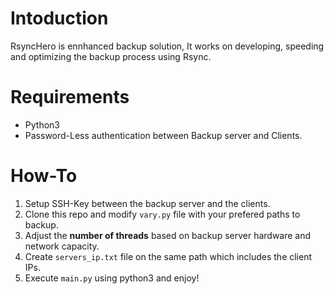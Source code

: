 # Intoduction
RsyncHero is ennhanced backup solution, It works on developing, speeding and optimizing the backup process using Rsync.

# Requirements
- Python3
- Password-Less authentication between Backup server and Clients.

# How-To
1. Setup SSH-Key between the backup server and the clients.
2. Clone this repo and modify `vary.py` file with your prefered paths to backup.
3. Adjust the **number of threads** based on backup server hardware and network capacity.
3. Create `servers_ip.txt` file on the same path which includes the client IPs.
4. Execute `main.py` using python3 and enjoy!
